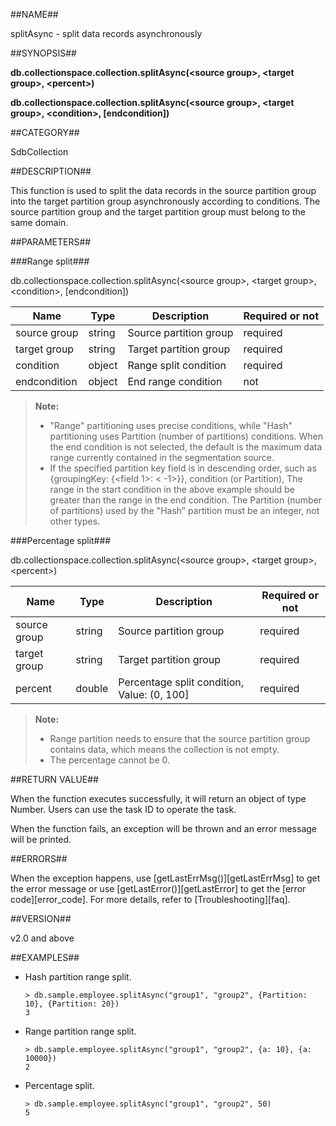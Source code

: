 ##NAME##

splitAsync - split data records asynchronously

##SYNOPSIS##

**db.collectionspace.collection.splitAsync(\<source group\>, \<target group\>, \<percent\>)**

**db.collectionspace.collection.splitAsync(\<source group\>, \<target group\>, \<condition\>, [endcondition])**

##CATEGORY##

SdbCollection

##DESCRIPTION##

This function is used to split the data records in the source partition group into the target partition group asynchronously according to conditions. The source partition group and the target partition group must belong to the same domain.

##PARAMETERS##

###Range split###

db.collectionspace.collection.splitAsync(\<source group\>, \<target group\>, \<condition\>, [endcondition])

| Name | Type| Description | Required or not |
| ------ | -------- | ------ | -------- |
| source group | string | Source partition group | required |
| target group | string | Target partition group | required |
| condition | object  | Range split condition | required |
| endcondition | object | End range condition| not |

> **Note:**
>
> - "Range" partitioning uses precise conditions, while "Hash" partitioning uses Partition (number of partitions) conditions. When the end condition is not selected, the default is the maximum data range currently contained in the segmentation source.
> - If the specified partition key field is in descending order, such as {groupingKey: {<field 1>: &lt; -1&gt;}}, condition (or Partition), The range in the start condition in the above example should be greater than the range in the end condition. The Partition (number of partitions) used by the "Hash” partition must be an integer, not other types.

###Percentage split###

db.collectionspace.collection.splitAsync(\<source group\>, \<target group\>, \<percent\>)

| Name | Type| Description | Required or not |
| ------ | -------- | ------ | -------- |
| source group | string | Source partition group | required |
| target group | string | Target partition group | required |
| percent | double | Percentage split condition, Value: (0, 100] | required |

> **Note:**
>
> - Range partition needs to ensure that the source partition group contains data, which means the collection is not empty.
> - The percentage cannot be 0.

##RETURN VALUE##

When the function executes successfully, it will return an object of type Number. Users can use the task ID to operate the task.

When the function fails, an exception will be thrown and an error message will be printed.

##ERRORS##

When the exception happens, use [getLastErrMsg()][getLastErrMsg] to get the error message or use [getLastError()][getLastError] to get the [error code][error_code]. For more details, refer to [Troubleshooting][faq].

##VERSION##

v2.0 and above

##EXAMPLES##

* Hash partition range split.

    ```lang-javascript
    > db.sample.employee.splitAsync("group1", "group2", {Partition: 10}, {Partition: 20})
    3
    ```

* Range partition range split.

    ```lang-javascript
    > db.sample.employee.splitAsync("group1", "group2", {a: 10}, {a: 10000})
    2
    ```

* Percentage split.

    ```lang-javascript
    > db.sample.employee.splitAsync("group1", "group2", 50) 
    5
    ```


[^_^]:
     Links
[getLastErrMsg]:manual/Manual/Sequoiadb_Command/Global/getLastErrMsg.md
[getLastError]:manual/Manual/Sequoiadb_Command/Global/getLastError.md
[faq]:manual/FAQ/faq_sdb.md
[error_code]:manual/Manual/Sequoiadb_error_code.md
